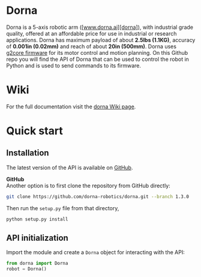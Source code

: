 # Dorna
Dorna is a 5-axis robotic arm ([www.dorna.ai][dorna]), with industrial grade quality, offered at an affordable price for use in industrial or research applications. Dorna has maximum payload of about **2.5lbs (1.1KG)**, accuracy of **0.001in (0.02mm)** and reach of about **20in (500mm)**. Dorna uses [g2core firmware][g2core] for its motor control and motion planning. On this Github repo you will find the API of Dorna that can be used to control the robot in Python and is used to send commands to its firmware.

# Wiki
For the full documentation visit the [dorna Wiki page][wiki].

# Quick start

## Installation
The latest version of the API is available on [GitHub](https://github.com/dorna-robotics/dorna).  
<!--
**PyPI**  
To install the package from the PyPI server, simply use the `pip` command in command line:
```bash
pip install dorna
```
-->
**GitHub**  
Another option is to first clone the repository from GitHub directly:
```bash
git clone https://github.com/dorna-robotics/dorna.git --branch 1.3.0
```
Then run the `setup.py` file from that directory,
```bash
python setup.py install
```
## API initialization

Import the module and create a `Dorna` object for interacting with the API:

``` python
from dorna import Dorna
robot = Dorna()
```
[dorna]:https://www.dorna.ai/
[wiki]:https://github.com/dorna-robotics/dorna/wiki
[g2core]: https://github.com/synthetos/g2/wiki
